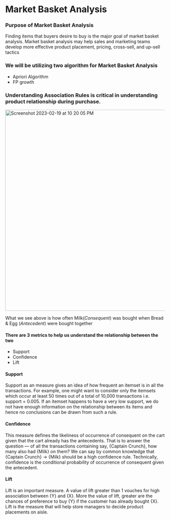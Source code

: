 # Market Basket Analysis

### Purpose of Market Basket Analysis 
Finding items that buyers desire to buy is the major goal of market basket analysis. 
Market basket analysis may help sales and marketing teams develop more effective product placement, pricing, cross-sell, and up-sell tactics


### We will be utilizing two algorithm for Market Basket Analysis 

+ Apriori Algorithm 
+ FP growth

### Understanding Association Rules is critical in understanding product relationship during purchase. 

<img width="634" alt="Screenshot 2023-02-19 at 10 20 05 PM" src="https://user-images.githubusercontent.com/80999165/220002982-4dfa373a-9334-4588-b47a-458d4d80f070.png">


What we see above is how often Milk(*Consequent*) was bought when Bread & Egg (*Antecedent*) were bought together


#### There are 3 metrics to help us understand the relationship between the two 

+ Support
+ Confidence
+ Lift

#### Support 

Support as an measure gives an idea of how frequent an itemset is in all the transactions.  For example, one might want to consider only the itemsets which occur at least 50 times out of a total of 10,000 transactions i.e. support = 0.005. 
If an itemset happens to have a very low support, we do not have enough information on the relationship between its items and hence no conclusions can be drawn from such a rule.

#### Confidence

This measure defines the likeliness of occurrence of consequent on the cart given that the cart already has the antecedents. That is to answer the question — of all the transactions containing say, {Captain Crunch}, how many also had {Milk} on them? We can say by common knowledge that {Captain Crunch} → {Milk} should be a high confidence rule. Technically, confidence is the conditional probability of occurrence of consequent given the antecedent.

#### Lift 

Lift is an important measure. A value of lift greater than 1 vouches for high association between {Y} and {X}. 
More the value of lift, greater are the chances of preference to buy {Y} if the customer has already bought {X}. 
Lift is the measure that will help store managers to decide product placements on aisle.



